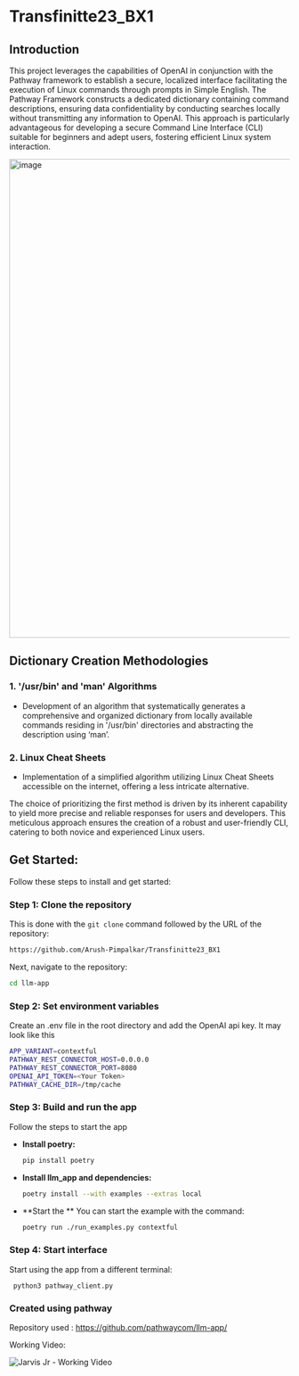 # Transfinitte23_BX1

## Introduction

This project leverages the capabilities of OpenAI in conjunction with the Pathway framework to establish a secure, localized interface facilitating the execution of Linux commands through prompts in Simple English. The Pathway Framework constructs a dedicated dictionary containing command descriptions, ensuring data confidentiality by conducting searches locally without transmitting any information to OpenAI. This approach is particularly advantageous for developing a secure Command Line Interface (CLI) suitable for beginners and adept users, fostering efficient Linux system interaction.

<img width="859" alt="image" src="https://github.com/Arush-Pimpalkar/Transfinitte23_BX1/assets/23013777/a54c9fe3-9908-4e5e-b717-4747b40bfc4d">

## Dictionary Creation Methodologies

### 1. '/usr/bin' and 'man' Algorithms

- Development of an algorithm that systematically generates a comprehensive and organized dictionary from locally available commands residing in '/usr/bin' directories and abstracting the description using ‘man’.

### 2. Linux Cheat Sheets

- Implementation of a simplified algorithm utilizing Linux Cheat Sheets accessible on the internet, offering a less intricate alternative.

The choice of prioritizing the first method is driven by its inherent capability to yield more precise and reliable responses for users and developers. This meticulous approach ensures the creation of a robust and user-friendly CLI, catering to both novice and experienced Linux users.

## Get Started:

Follow these steps to install and get started:

### Step 1: Clone the repository

This is done with the `git clone` command followed by the URL of the repository:

```bash
https://github.com/Arush-Pimpalkar/Transfinitte23_BX1
```

Next, navigate to the repository:

```bash
cd llm-app
```

### Step 2: Set environment variables

Create an .env file in the root directory and add the OpenAI api key. It may look like this 

```bash
APP_VARIANT=contextful
PATHWAY_REST_CONNECTOR_HOST=0.0.0.0
PATHWAY_REST_CONNECTOR_PORT=8080
OPENAI_API_TOKEN=<Your Token>
PATHWAY_CACHE_DIR=/tmp/cache
```

### Step 3: Build and run the app

Follow the steps to start the app 


* **Install poetry:**

    ```bash
    pip install poetry
    ```

* **Install llm_app and dependencies:**

    ```bash
    poetry install --with examples --extras local
    ```

    
* **Start the ** You can start the example with the command:

    ```bash
    poetry run ./run_examples.py contextful
    ```

### Step 4: Start interface

Start using the app from a different terminal:

     python3 pathway_client.py

### Created using pathway
Repository used : https://github.com/pathwaycom/llm-app/

Working Video:

![Jarvis Jr - Working Video](https://github.com/Arush-Pimpalkar/Transfinitte23_BX1/assets/23013777/66e34975-78db-4662-9e08-f859d4798708)
